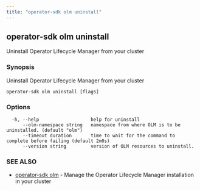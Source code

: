 ```yaml
---
title: "operator-sdk olm uninstall"
---
```

## operator-sdk olm uninstall

Uninstall Operator Lifecycle Manager from your cluster

### Synopsis

Uninstall Operator Lifecycle Manager from your cluster

```
operator-sdk olm uninstall [flags]
```

### Options

```
  -h, --help                   help for uninstall
      --olm-namespace string   namespace from where OLM is to be uninstalled. (default "olm")
      --timeout duration       time to wait for the command to complete before failing (default 2m0s)
      --version string         version of OLM resources to uninstall.
```

### SEE ALSO

* [operator-sdk olm](../operator-sdk_olm)	 - Manage the Operator Lifecycle Manager installation in your cluster

